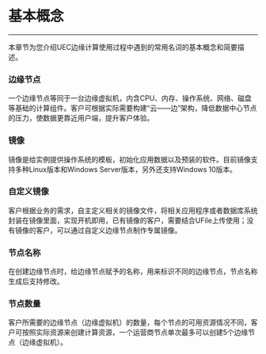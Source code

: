 # 基本概念

------

本章节为您介绍UEC边缘计算使用过程中遇到的常用名词的基本概念和简要描述。



### 边缘节点

一个边缘节点等同于一台边缘虚拟机，内含CPU、内存、操作系统、网络、磁盘等基础的计算组件。客户可根据实际需要构建“云——边”架构，降低数据中心节点的压力，使数据更靠近用户端，提升客户体验。



### 镜像

镜像是给实例提供操作系统的模板，初始化应用数据以及预装的软件。目前镜像支持多种Linux版本和Windows Server版本，另外还支持Windows 10版本。



### 自定义镜像

客户根据业务的需求，自主定义相关的镜像文件，将相关应用程序或者数据库系统封装在镜像里面，实现开机即用，已有镜像的客户，需要结合UFile上传使用；没有镜像的客户，可以通过自定义边缘节点制作专属镜像。



### 节点名称

在创建边缘节点时，给边缘节点赋予的名称，用来标识不同的边缘节点，节点名称生成后支持修改。



### 节点数量

客户所需要的边缘节点（边缘虚拟机）的数量，每个节点的可用资源情况不同，客户可按照实际资源来创建计算资源，一个运营商节点单次最多可以创建5个边缘节点（边缘虚拟机）。



